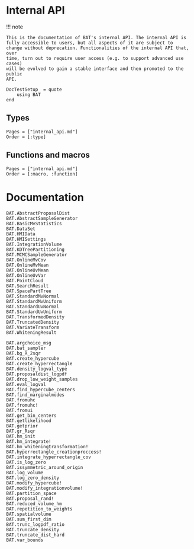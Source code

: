 # Internal API

!!! note

    This is the documentation of BAT's internal API. The internal API is
    fully accessible to users, but all aspects of it are subject to
    change without deprecation. Functionalities of the internal API that, over
    time, turn out to require user access (e.g. to support advanced use cases)
    will be evolved to gain a stable interface and then promoted to the public
    API.

```@meta
DocTestSetup  = quote
    using BAT
end
```

## Types

```@index
Pages = ["internal_api.md"]
Order = [:type]
```

## Functions and macros

```@index
Pages = ["internal_api.md"]
Order = [:macro, :function]
```

# Documentation

```@docs
BAT.AbstractProposalDist
BAT.AbstractSampleGenerator
BAT.BasicMvStatistics
BAT.DataSet
BAT.HMIData
BAT.HMISettings
BAT.IntegrationVolume
BAT.KDTreePartitioning
BAT.MCMCSampleGenerator
BAT.OnlineMvCov
BAT.OnlineMvMean
BAT.OnlineUvMean
BAT.OnlineUvVar
BAT.PointCloud
BAT.SearchResult
BAT.SpacePartTree
BAT.StandardMvNormal
BAT.StandardMvUniform
BAT.StandardUvNormal
BAT.StandardUvUniform
BAT.TransformedDensity
BAT.TruncatedDensity
BAT.VariateTransform
BAT.WhiteningResult

BAT.argchoice_msg
BAT.bat_sampler
BAT.bg_R_2sqr
BAT.create_hypercube
BAT.create_hyperrectangle
BAT.density_logval_type
BAT.proposaldist_logpdf
BAT.drop_low_weight_samples
BAT.eval_logval
BAT.find_hypercube_centers
BAT.find_marginalmodes
BAT.fromuhc
BAT.fromuhc!
BAT.fromui
BAT.get_bin_centers
BAT.getlikelihood
BAT.getprior
BAT.gr_Rsqr
BAT.hm_init
BAT.hm_integrate!
BAT.hm_whiteningtransformation!
BAT.hyperrectangle_creationproccess!
BAT.integrate_hyperrectangle_cov
BAT.is_log_zero
BAT.issymmetric_around_origin
BAT.log_volume
BAT.log_zero_density
BAT.modify_hypercube!
BAT.modify_integrationvolume!
BAT.partition_space
BAT.proposal_rand!
BAT.reduced_volume_hm
BAT.repetition_to_weights
BAT.spatialvolume
BAT.sum_first_dim
BAT.trunc_logpdf_ratio
BAT.truncate_density
BAT.truncate_dist_hard
BAT.var_bounds
```
